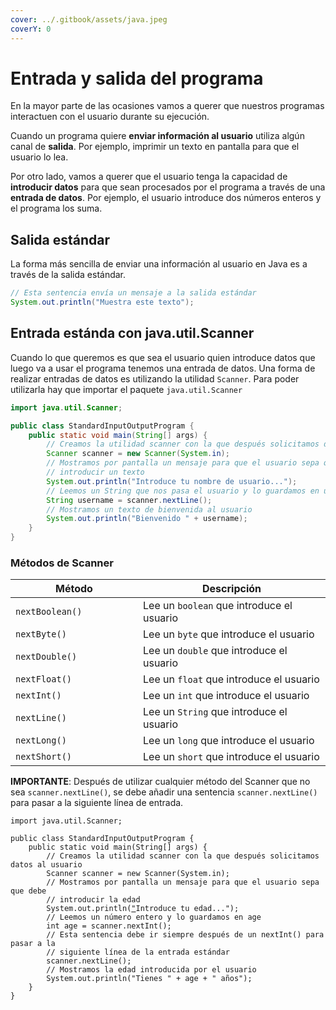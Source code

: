 ```yaml
---
cover: ../.gitbook/assets/java.jpeg
coverY: 0
---
```


# Entrada y salida del programa

En la mayor parte de las ocasiones vamos a querer que nuestros programas interactuen con el usuario durante su ejecución.​

Cuando un programa quiere **enviar información al usuario** utiliza algún canal de **salida**. Por ejemplo, imprimir un texto en pantalla para que el usuario lo lea.​

Por otro lado, vamos a querer que el usuario tenga la capacidad de **introducir datos** para que sean procesados por el programa a través de una **entrada de datos**. Por ejemplo, el  usuario introduce dos números enteros y el programa los suma.

## Salida estándar

La forma más sencilla de enviar una información al usuario en Java es a través de la salida estándar.​

```java
// Esta sentencia envía un mensaje a la salida estándar
System.out.println("Muestra este texto");
```

## ​Entrada estánda con java.util.Scanner

Cuando lo que queremos es que sea el usuario quien introduce datos que luego va a usar el programa tenemos una entrada de datos.​ Una forma de realizar entradas de datos es utilizando la utilidad `Scanner`.​ Para poder utilizarla hay que importar el paquete `java.util.Scanner​`

```java
import java.util.Scanner;

public class StandardInputOutputProgram {
    public static void main(String[] args) {
        // Creamos la utilidad scanner con la que después solicitamos datos al usuario
        Scanner scanner = new Scanner(System.in);
        // Mostramos por pantalla un mensaje para que el usuario sepa que debe
        // introducir un texto
        System.out.println("Introduce tu nombre de usuario...");
        // Leemos un String que nos pasa el usuario y lo guardamos en username
        String username = scanner.nextLine();
        // Mostramos un texto de bienvenida al usuario
        System.out.println("Bienvenido " + username);
    }
}

```

### Métodos de Scanner

<table><thead><tr><th width="188">Método</th><th>Descripción</th></tr></thead><tbody><tr><td><code>nextBoolean()</code></td><td>Lee un <code>boolean</code> que introduce el usuario</td></tr><tr><td><code>nextByte()</code></td><td>Lee un <code>byte</code> que introduce el usuario</td></tr><tr><td><code>nextDouble()</code></td><td>Lee un <code>double</code> que introduce el usuario</td></tr><tr><td><code>nextFloat()</code></td><td>Lee un <code>float</code> que introduce el usuario</td></tr><tr><td><code>nextInt()</code></td><td>Lee un <code>int</code> que introduce el usuario</td></tr><tr><td><code>nextLine()</code></td><td>Lee un <code>String</code> que introduce el usuario</td></tr><tr><td><code>nextLong()</code></td><td>Lee un <code>long</code> que introduce el usuario</td></tr><tr><td><code>nextShort()</code></td><td>Lee un <code>short</code> que introduce el usuario</td></tr></tbody></table>

**IMPORTANTE**: Después de utilizar cualquier método del Scanner que no sea `scanner.nextLine()`, se debe añadir una sentencia `scanner.nextLine()` para pasar a la siguiente línea de entrada.

<pre class="language-java"><code class="lang-java">import java.util.Scanner;

public class StandardInputOutputProgram {
    public static void main(String[] args) {
        // Creamos la utilidad scanner con la que después solicitamos datos al usuario
        Scanner scanner = new Scanner(System.in);
        // Mostramos por pantalla un mensaje para que el usuario sepa que debe
        // introducir la edad
        System.out.println(<a data-footnote-ref href="#user-content-fn-1">"</a>Introduce tu edad...");
        // Leemos un número entero y lo guardamos en age
        int age = scanner.nextInt();
        // Esta sentencia debe ir siempre después de un nextInt() para pasar a la
        // siguiente línea de la entrada estándar
        scanner.nextLine();
        // Mostramos la edad introducida por el usuario
        System.out.println("Tienes " + age + " años");
    }
}
</code></pre>

[^1]: 
